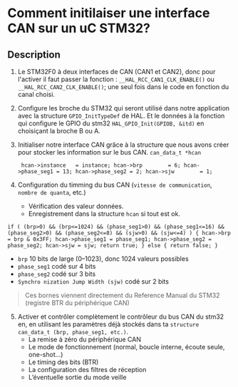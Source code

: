 # Comment initilaiser une interface CAN sur un uC STM32?

## Description

1. Le STM32F0 à deux interfaces de CAN (CAN1 et CAN2), donc pour l'activer il faut passer la fonction : 
`__HAL_RCC_CAN1_CLK_ENABLE()` ou `__HAL_RCC_CAN2_CLK_ENABLE()`; une seul fois dans le code en fonction du canal choisi.
2. Configure les broche du STM32 qui seront utilisé dans notre application avec la structure `GPIO_InitTypeDef` de HAL. Et le données à la fonction qui configure le GPIO du stm32 `HAL_GPIO_Init(GPIOB, &itd)` en choisiçant la broche B ou A.
3. Initialiser notre interface CAN grâce à la structure que nous avons créer pour stocker les information sur le bus CAN.
`can_data_t *hcan`
  
   `` hcan->instance   = instance;
	hcan->brp        = 6;
	hcan->phase_seg1 = 13;
	hcan->phase_seg2 = 2;
	hcan->sjw        = 1;``

4. Configuration du timming du bus CAN (`vitesse de communication`, `nombre de quanta`, etc.)
    - Vérification des  valeur données.
    - Enregistrement dans la structure `hcan` si tout est ok.

``if ( (brp>0) && (brp<=1024)
	  && (phase_seg1>0) && (phase_seg1<=16)
	  && (phase_seg2>0) && (phase_seg2<=8)
	  && (sjw>0) && (sjw<=4)
	) {
		hcan->brp = brp & 0x3FF;
		hcan->phase_seg1 = phase_seg1;
		hcan->phase_seg2 = phase_seg2;
		hcan->sjw = sjw;
		return true;
	} else {
		return false;
}``
* `brp` 10 bits de large (0–1023), donc 1024 valeurs possibles
* `phase_seg1` codé sur 4 bits
* `phase_seg2` codé sur 3 bits
* `Synchro nization Jump Width (sjw)` codé sur 2 bits

> Ces bornes viennent directement du Reference Manual du STM32 (registre BTR du périphérique CAN)

5. Activer et contrôler complètement le contrôleur du bus CAN du stm32 en, en utilisant les paramètres déjà stockés dans ta `structure can_data_t (brp, phase_seg1, etc.)`.
    - La remise à zéro du périphérique CAN
    - Le mode de fonctionnement (normal, boucle interne, écoute seule, one-shot…)
    - Le timing des bits (BTR)
    - La configuration des filtres de réception
    - L’éventuelle sortie du mode veille